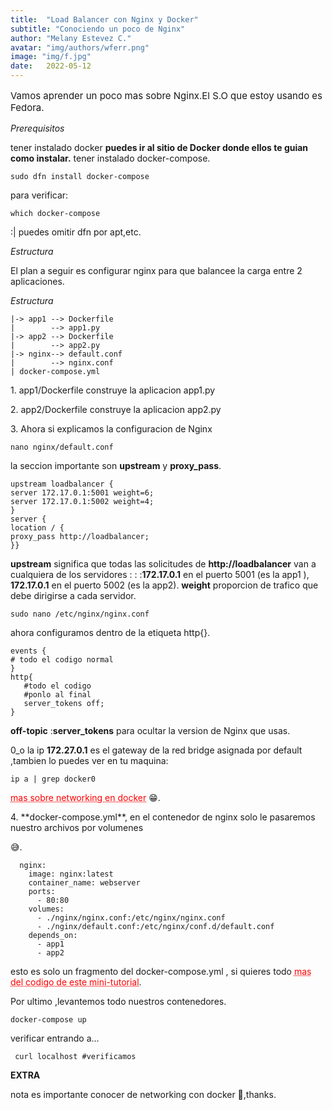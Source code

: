 ```yaml
---
title:  "Load Balancer con Nginx y Docker"
subtitle: "Conociendo un poco de Nginx"
author: "Melany Estevez C."
avatar: "img/authors/wferr.png"
image: "img/f.jpg"
date:   2022-05-12 
---
```




<p style="font-size: 15px;">Vamos aprender un poco mas sobre Nginx.El S.O que estoy usando es Fedora. </p>


_Prerequisitos_ 

tener instalado docker **puedes ir al sitio de Docker donde ellos te guian como instalar.**
tener instalado docker-compose.

```
sudo dfn install docker-compose
```

para verificar:

```
which docker-compose
```
:| puedes omitir dfn por apt,etc.

_Estructura_

El plan a seguir es configurar nginx para que balancee la carga entre 2 aplicaciones.

_Estructura_

```
|-> app1 --> Dockerfile
|        --> app1.py
|-> app2 --> Dockerfile
|        --> app2.py
|-> nginx--> default.conf
|        --> nginx.conf
| docker-compose.yml
```
  <p> 1. app1/Dockerfile construye la aplicacion app1.py </p>

  <p> 2. app2/Dockerfile construye la aplicacion app2.py </p>

  <p> 3. Ahora si explicamos la configuracion de Nginx </p>

```
nano nginx/default.conf 
```

la seccion importante son **upstream** y **proxy_pass**.


```
upstream loadbalancer {
server 172.17.0.1:5001 weight=6;
server 172.17.0.1:5002 weight=4;
}
server {
location / {
proxy_pass http://loadbalancer;
}}
```
**upstream** significa que todas las solicitudes de **http://loadbalancer** van a cualquiera de los servidores : : :**172.17.0.1** en el puerto 5001 (es la app1 ), **172.17.0.1**  en el puerto 5002 (es la app2).
**weight** proporcion de trafico que debe dirigirse a cada servidor.

```
sudo nano /etc/nginx/nginx.conf
```
ahora configuramos dentro de la etiqueta http{}.

```
events {
# todo el codigo normal
}
http{
   #todo el codigo
   #ponlo al final 
   server_tokens off;
}
```
__off-topic__ :**server_tokens** para ocultar la version de Nginx que usas.


0_o la ip **172.27.0.1** es el gateway de la red bridge asignada por default ,tambien lo puedes ver en tu maquina:

```
ip a | grep docker0
```
<a href="https://argus-sec.com/docker-networking-behind-the-scenes/" style="color: red; text-decoration: underline;text-decoration-style: dotted;">mas sobre networking en docker</a> 😁.


 <p> 4. **docker-compose.yml**, en el contenedor de nginx solo le pasaremos nuestro archivos por volumenes</p> 😅.

```
  nginx:
    image: nginx:latest
    container_name: webserver
    ports:
      - 80:80
    volumes:
      - ./nginx/nginx.conf:/etc/nginx/nginx.conf
      - ./nginx/default.conf:/etc/nginx/conf.d/default.conf
    depends_on:
      - app1
      - app2
```
esto es solo un fragmento del docker-compose.yml , si quieres todo <a href="https://github.com/libialany/load-balancer/blob/main/docker-compose.yml" style="color: red; text-decoration: underline;text-decoration-style: dotted;">mas del codigo de este mini-tutorial</a>.

Por ultimo ,levantemos todo nuestros contenedores.

```
docker-compose up 
```
verificar entrando a...

```
 curl localhost #verificamos
```

**EXTRA**

nota es importante conocer de networking con docker 👀,thanks.
